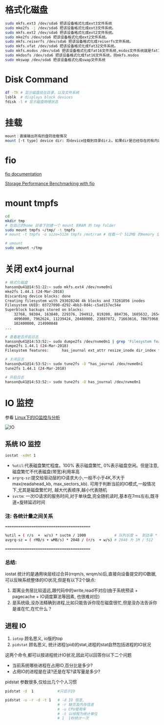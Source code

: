 # 格式化磁盘
```bash
sudo mkfs.ext3 /dev/sda6 把该设备格式化成ext3文件系统
sudo mke2fs -j /dev/sda6 把该设备格式化成ext3文件系统。  
sudo mkfs.ext2 /dev/sda6 把该设备格式化成ext2文件系统。  
sudo mke2fs /dev/sda6 把该设备格式化成ext2文件系统。  
sudo mkfs.reiserfs /dev/sda6 把该设备格式化成reiserfs文件系统。  
sudo mkfs.vfat /dev/sda6 把该设备格式化成fat32文件系统。  
sudo mkfs.msdos /dev/sda6 把该设备格式化成fat16文件系统,msdos文件系统就是fat16。  
sudo mkdosfs /dev/sda6 把该设备格式化成fat16文件系统，同mkfs.msdos  
sudo mkswap /dev/sda6 把该设备格式化成swap文件系统
```

# Disk Command

```bash
df -Th # 显示磁盘挂在目录，以及文件系统
lsblk  # displays block devices
fdisk -l # 显示磁盘物理状态
```

# 挂载
```bash
mount：直接输出所有的盘符挂载情况
mount [-t type] device dir: 将device挂载到目录dir上。如果dir是已经存在的有内容的目录，那么新挂载的盘会暂时替换原有的内容，这时候只需要使用命令 umount卸载disk即可。
```


# fio

[fio documentation](https://fio.readthedocs.io/en/latest/fio_doc.html)

[Storage Performance Benchmarking with fio](https://thesanguy.com/2018/01/24/storage-performance-benchmarking-with-fio/)

# mount tmpfs

```bash
cd 
mkdir tmp
# 在自己的home 目录下创建一个 mount 到RAM 的 tmp folder
sudo mount tmpfs ~/tmp/ -t tmpfs
# mount -t tmpfs -o size=512m tmpfs /mnt/ram # 挂载一个 512MB 的memory 空间到 /mnt/ram 作为 ram 磁盘

# umount
sudo umount ~/tmp
```

# 关闭 ext4 journal

```bash
# 格式化磁盘 
hanson@u41@14:51:22:~ sudo mkfs.ext4 /dev/nvme0n1
mke2fs 1.44.1 (24-Mar-2018)
Discarding device blocks: done
Creating filesystem with 293028246 4k blocks and 73261056 inodes
Filesystem UUID: 03727098-d292-4bb3-8d4c-c5ad157ec54e
Superblock backups stored on blocks:
	32768, 98304, 163840, 229376, 294912, 819200, 884736, 1605632, 2654208,
	4096000, 7962624, 11239424, 20480000, 23887872, 71663616, 78675968,
	102400000, 214990848
...

# 查看是否开启日志
hanson@u41@14:53:52:~ sudo dumpe2fs /dev/nvme0n1 | grep 'Filesystem features' | grep 'has_journal'
dumpe2fs 1.44.1 (24-Mar-2018)
Filesystem features:      has_journal ext_attr resize_inode dir_index filetype extent 64bit flex_bg sparse_super large_file huge_file dir_nlink extra_isize metadata_csum

# 关闭日志
hanson@u41@14:53:52:~ sudo tune2fs -O ^has_journal /dev/nvme0n1
tune2fs 1.44.1 (24-Mar-2018)

# 开启日志
hanson@u41@14:53:52:~ sudo tune2fs -O has_journal /dev/nvme0n1
```

# IO 监控

参看 [Linux下的IO监控与分析](https://www.cnblogs.com/quixotic/p/3258730.html)

![IO](/img/IO.png)

## 系统 IO 监控

```bash
iostat -xdmt 1
```
* `%util`:代表磁盘繁忙程度。100% 表示磁盘繁忙, 0%表示磁盘空闲。但是注意,磁盘繁忙不代表磁盘(带宽)利用率高  
* `argrq-sz`:提交给驱动层的IO请求大小,一般不小于4K,不大于max(readahead_kb, max_sectors_kb). 可用于判断当前的IO模式,一般情况下,尤其是磁盘繁忙时, 越大代表顺序,越小代表随机
* `svctm`: 一次IO请求的服务时间,对于单块盘,完全随机读时,基本在7ms左右,既寻道+旋转延迟时间

### 注: 各统计量之间关系

```bash
=======================================

%util = ( r/s  +  w/s) * svctm / 1000             # 队列长度 =  到达率 * 平均服务时间
avgrq-sz = ( rMB/s + wMB/s) * 2048 / (r/s  + w/s) # 2048 为 1M / 512

=======================================
```

### 总结:

iostat 统计的是通用块层经过合并(rrqm/s, wrqm/s)后,直接向设备提交的IO数据,可以反映系统整体的IO状况,但是有以下2个缺点:
1.  距离业务层比较遥远,跟代码中的write,read不对应(由于系统预读 + pagecache + IO调度算法等因素, 也很难对应)
2.  是系统级,没办法精确到进程,比如只能告诉你现在磁盘很忙,但是没办法告诉你是谁在忙,在忙什么？

## 进程 IO

1. `iotop`    顾名思义, io版的top
2. `pidstat` 顾名思义, 统计进程(pid)的stat,进程的stat自然包括进程的IO状况

这两个命令,都可以按进程统计IO状况,因此可以回答你以下二个问题

* 当前系统哪些进程在占用IO,百分比是多少?
* 占用IO的进程是在读?还是在写?读写量是多少?

pidstat 参数很多,仅给出几个个人习惯

```bash
pidstat -d  1           #只显示IO

pidstat -u -r -d -t 1   # -d IO 信息,
						# -r 缺页及内存信息
						# -u CPU使用率
						# -t 以线程为统计单位
						# 1  1秒统计一次
```
